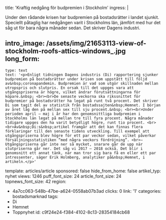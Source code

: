 title: 'Kraftig nedgång för budpremien i Stockholm'
ingress: |
  <p><span class="TextRun BCX0 SCXW141797043"><span class="NormalTextRun BCX0 SCXW141797043">Under den rådande krisen har budpremien på bostadsrätter i landet sjunkit. Speciellt påtaglig har nedgången varit i Stockholms län, jämfört med hur det såg ut för bara några månader sedan. Det skriver Dagens industri.</span></span>
  </p>
  
intro_image: /assets/img/21653113-view-of-stockholm-roofs-attics-windows_.jpg
long_form:
  -
    type: text
    text: '<p>Enligt tidningen Dagens industris (Di) rapportering sjunker budpremien på bostadsrätter under krisen som uppstått till följd av&nbsp;coronapandemin. Budpremien är vad som utgör skillnaden mellan utropspris och slutpris. En orsak till det uppges vara att utgångspriserna är högre, vilket ändrar förutsättningarna för köpare.&nbsp; <br><br>De senaste veckorna ska rikssnittet för budpremier på bostadsrätter ha legat på runt två procent. Det skriver Di som tagit del av statistik från bostadssajten&nbsp;Hemnet. I början av året låg den på mellan sex till sju procent.&nbsp; <br><br>Under perioden april – maj i år har den genomsnittliga budpremien i Stockholms län legat på mellan tre till fyra procent. Några månader tidigare uppges den ha varit betydligt högre, runt tio procent. <br><br>Av&nbsp;Di:s&nbsp;artikel framgår att det kan finnas flera förklaringar till den senaste tidens utveckling. Till exempel att utgångspriserna blev högre för ett par veckor sedan, vilket påverkar försäljningsstatistiken “med några veckors fördröjning”. <br>– Utgångspriserna går inte ner så mycket, snarare går de upp när slutpriserna går ner. Det såg vi 2017 – 2018 också. Det blir i genomsnitt ett annat tänk, när man tror sig bara få en eller ett par intressenter, säger Erik Holmberg, analytiker på&nbsp;Hemnet, i artikeln.</p>'
template: articles/article
sponsored: false
hide_from_home: false
artikel_typ: nyhet
views: 1246
puff_font_size: 24
article_font_size: 24
topnews_font_size: 42
region:
  - 4a7cc063-548b-47be-a624-0558ab07b3ad
clicks: 0
link: '1'
categories: bostadsmarknad
tags:
  - Di
  - Hemnet
  - Toppnyhet
id: c9f24e24-f384-4102-8c13-28354184cb68

